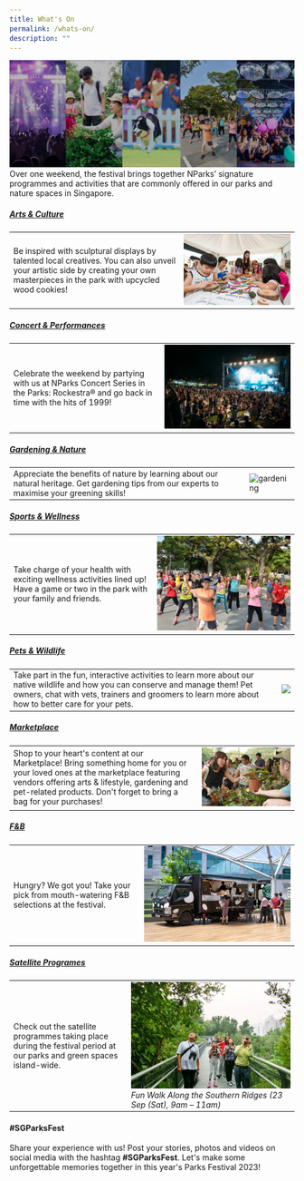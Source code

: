 ```yaml
---
title: What's On
permalink: /whats-on/
description: ""
---
```

![](/images/5%20categories_2208_2.png)
Over one weekend, the festival brings together NParks’ signature programmes and activities that are commonly offered in our parks and nature spaces in Singapore.   

##### [Arts &amp; Culture](https://parksfestival.nparks.gov.sg/programmes/arts-and-culture/onsite/)
|  | |
| -------- | -------- |
| Be inspired with sculptural displays by talented local creatives. You can also unveil your artistic side by creating your own masterpieces in the park with upcycled wood cookies!     |![](/images/parks%20fest%20wood%20cookie%20art.jpg)     |


##### [Concert &amp; Performances](https://parksfestival.nparks.gov.sg/programmes/concert-and-performances/onsite/) 
| |  |
| -------- | -------- |
| Celebrate the weekend by partying with us at NParks Concert Series in the Parks: Rockestra® and go back in time with the hits of 1999! |  ![Concert in the park](/images/rockestra.jpg)  | 


##### [Gardening &amp; Nature](https://parksfestival.nparks.gov.sg/programmes/gardening-and-nature/onsite/)
| |  |
| -------- | -------- |
| Appreciate the benefits of nature by learning about our natural heritage. Get gardening tips from our experts to maximise your greening skills!      |  ![gardening](/images/gardening.jpg)  |

##### [Sports &amp; Wellness](https://parksfestival.nparks.gov.sg/programmes/sports-and-wellness/onsite/)
| |  |
| -------- | -------- |
| Take charge of your health with exciting wellness activities lined up! Have a game or two in the park with your family and friends.      | ![wellness activities](/images/picture1_2.jpg)    |


##### [Pets &amp; Wildlife](https://parksfestival.nparks.gov.sg/programmes/pets-and-wildlife/onsite/)
| | |
| -------- | -------- |
| Take part in the fun, interactive activities to learn more about our native wildlife and how you can conserve and manage them! Pet owners, chat with vets, trainers and groomers to learn more about how to better care for your pets.     |  ![](/images/wildlife%20display.JPG)    |


##### [Marketplace](https://parksfestival.nparks.gov.sg/marketplace/)
|  | |
| -------- | -------- |
| Shop to your heart's content at our Marketplace! Bring something home for you or your loved ones at the marketplace featuring vendors offering arts &amp; lifestyle, gardening and pet-related products. Don't forget to bring a bag for your purchases! |  ![Plant sale](/images/plant%20sale%20.jpg) |

##### [F&amp;B](https://parksfestival.nparks.gov.sg/fnb/)
|  | |
| -------- | -------- |
| Hungry? We got you! Take your pick from mouth-watering F&amp;B selections at the festival. | ![](/images/the%20travelling%20cow.jpeg) |

##### [Satellite Programes](https://parksfestival.nparks.gov.sg/programmes/satellite-programmes/) 
| | |
| -------- | -------- |
| Check out the satellite programmes taking place during the festival period at our parks and green spaces island-wide. | ![](/images/bird%20watching%20along%20the%20southern%20ridges%20cropped.jpg) *Fun Walk Along the Southern Ridges (23 Sep (Sat), 9am – 11am)* |

#### #SGParksFest
Share your experience with us! Post your stories, photos and videos on social media with the hashtag **#SGParksFest**. Let's make some unforgettable memories together in this year's Parks Festival 2023!